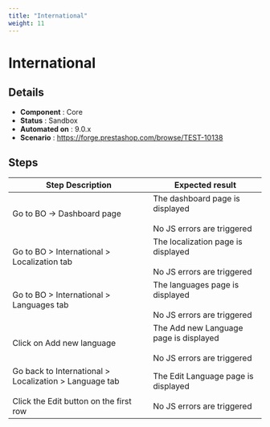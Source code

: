 ```yaml
---
title: "International"
weight: 11
---
```


# International
## Details
* **Component** : Core
* **Status** : Sandbox
* **Automated on** : 9.0.x
* **Scenario** : https://forge.prestashop.com/browse/TEST-10138

## Steps
| Step Description | Expected result |
| ----- | ----- |
| Go to BO -> Dashboard page | The dashboard page is displayed<br><br>No JS errors are triggered |
| Go to BO > International > Localization tab | The localization page is displayed<br><br>No JS errors are triggered |
| Go to BO > International > Languages tab | The languages page is displayed<br><br>No JS errors are triggered |
| Click on Add new language | The Add new Language page is displayed<br><br>No JS errors are triggered |
| Go back to International > Localization > Language tab <br><br>Click the Edit button on the first row | The Edit Language page is displayed<br><br>No JS errors are triggered |
